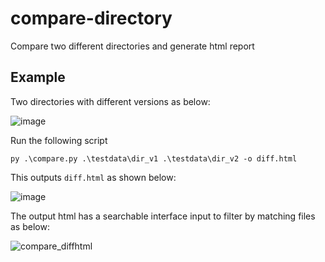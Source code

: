 # compare-directory
Compare two different directories and generate html report

## Example
Two directories with different versions as below:

![image](https://user-images.githubusercontent.com/8114921/235129035-97f64dd0-2151-4280-8330-2f9687045871.png)

Run the following script
```
py .\compare.py .\testdata\dir_v1 .\testdata\dir_v2 -o diff.html
```

This outputs `diff.html` as shown below:

![image](https://user-images.githubusercontent.com/8114921/235133157-dfa06158-6c7d-4cb6-8fda-a65c1a5f889a.png)

The output html has a searchable interface input to filter by matching files as below:

![compare_diffhtml](https://user-images.githubusercontent.com/8114921/235130991-5a55a0d9-3869-469e-b4e1-95877bf120a8.gif)
